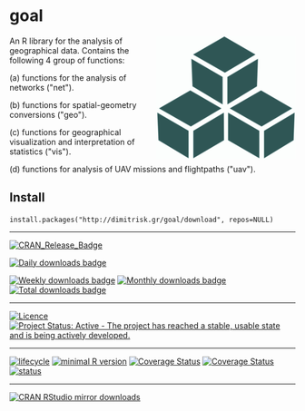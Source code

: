 # goal 

<img src="man/figures/logo.png" align="right" />


An R library for the analysis of geographical data. Contains the following 4 group of functions:   

(a) functions for the analysis of networks ("net").   

(b) functions for spatial-geometry conversions ("geo").   

(c) functions for geographical visualization and interpretation of statistics ("vis").  

(d) functions for analysis of UAV missions and flightpaths ("uav").



## Install

```
install.packages("http://dimitrisk.gr/goal/download", repos=NULL)
```

---

[![CRAN\_Release\_Badge](https://www.r-pkg.org/badges/version-ago/goal)](https://CRAN.R-project.org/package=goal)

[![Daily downloads
badge](https://cranlogs.r-pkg.org/badges/last-day/goal?color=blue)](https://CRAN.R-project.org/package=goal)

[![Weekly downloads
badge](https://cranlogs.r-pkg.org/badges/last-week/goal?color=blue)](https://CRAN.R-project.org/package=goal)
[![Monthly downloads
badge](https://cranlogs.r-pkg.org/badges/last-month/goal?color=blue)](https://CRAN.R-project.org/package=goal)
[![Total downloads
badge](https://cranlogs.r-pkg.org/badges/grand-total/goal?color=blue)](https://CRAN.R-project.org/package=goal)

---

[![Licence](https://img.shields.io/badge/licence-GPL--3-blue.svg)](https://www.gnu.org/licenses/gpl-3.0.en.html)
[![Project Status: Active - The project has reached a stable, usable
state and is being actively
developed.](https://www.repostatus.org/badges/latest/active.svg)](https://www.repostatus.org/#active)

---

[![lifecycle](https://img.shields.io/badge/lifecycle-maturing-blue.svg)](https://lifecycle.r-lib.org/articles/stages.html)
[![minimal R
version](https://img.shields.io/badge/R%3E%3D-3.6.0-6666ff.svg)](https://cran.r-project.org/)
[![Coverage
Status](https://img.shields.io/codecov/c/github/IndrajeetPatil/goal/master.svg)](https://codecov.io/github/IndrajeetPatil/goal?branch=master)
[![Coverage
Status](https://coveralls.io/repos/github/IndrajeetPatil/goal/badge.svg?branch=master)](https://coveralls.io/github/IndrajeetPatil/goal?branch=master)
[![status](https://tinyverse.netlify.com/badge/goal)](https://CRAN.R-project.org/package=goal)


---

[![CRAN RStudio mirror
downloads](http://cranlogs.r-pkg.org/badges/goal)](https://cran.r-project.org/package=goal)
